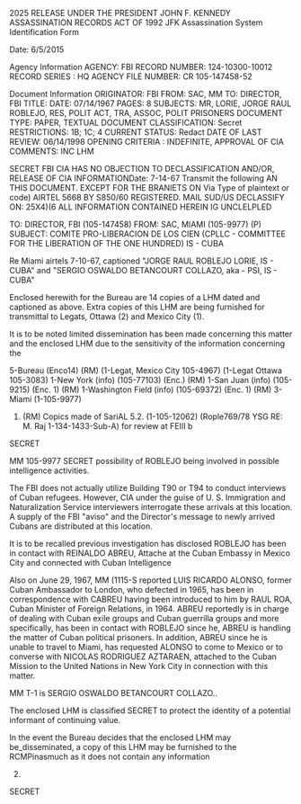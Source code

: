 2025 RELEASE UNDER THE PRESIDENT JOHN F. KENNEDY ASSASSINATION RECORDS ACT OF 1992
JFK Assassination System
Identification Form

Date: 6/5/2015

Agency Information
AGENCY: FBI
RECORD NUMBER: 124-10300-10012
RECORD SERIES : HQ
AGENCY FILE NUMBER: CR 105-147458-52

Document Information
ORIGINATOR: FBI
FROM: SAC, MM
TO: DIRECTOR, FBI
TITLE:
DATE: 07/14/1967
PAGES: 8
SUBJECTS: MR, LORIE, JORGE RAUL ROBLEJO, RES, POLIT ACT, TRA,
ASSOC, POLIT PRISONERS
DOCUMENT TYPE: PAPER, TEXTUAL DOCUMENT
CLASSIFICATION: Secret
RESTRICTIONS: 1B; 1C; 4
CURRENT STATUS: Redact
DATE OF LAST REVIEW: 06/14/1998
OPENING CRITERIA : INDEFINITE, APPROVAL OF CIA
COMMENTS: INC LHM

SECRET
FBI
CIA HAS NO OBJECTION TO
DECLASSIFICATION AND/OR,
RELEASE OF CIA INFORMATIONDate: 7-14-67
Transmit the following AN THIS DOCUMENT. EXCEPT FOR THE BRANIETS ON
Via
Type of plaintext or code)
AIRTEL 5668 BY S850/60 REGISTERED. MAIL SUD/US
DECLASSIFY ON: 25X4)(6
ALL INFORMATION CONTAINED
HEREIN IG UNCLELPLED

TO: DIRECTOR, FBI (105-147458)
FROM: SAC, MIAMI (105-9977) (P)
SUBJECT: COMITE PRO-LIBERACION DE LOS CIEN
(CPLLC - COMMITTEE FOR THE LIBERATION
OF THE ONE HUNDRED)
IS - CUBA

Re Miami airtels 7-10-67, captioned "JORGE
RAUL ROBLEJO LORIE, IS - CUBA" and "SERGIO OSWALDO
BETANCOURT COLLAZO, aka - PSI, IS - CUBA"

Enclosed herewith for the Bureau are 14 copies
of a LHM dated and captioned as above. Extra copies
of this LHM are being furnished for transmittal to
Legats, Ottawa (2) and Mexico City (1).

It is to be noted limited dissemination has
been made concerning this matter and the enclosed LHM
due to the sensitivity of the information concerning the

5-Bureau (Enco14) (RM)
(1-Legat, Mexico City 105-4967)
(1-Legat Ottawa 105-3083)
1-New York (info) (105-77103) (Enc.) (RM)
1-San Juan (info) (105-9215) (Enc. 1) (RM)
1-Washington Field (info) (105-69372) (Enc. 1) (RM)
3-Miami
(1-105-9977)
1) (RM)
Copics made of SariAL 5.2.
(1-105-12062) (Rople769/78 YSG RE: M. Raj
1-134-1433-Sub-A) for review at FEIII b

SECRET

MM 105-9977
SECRET
possibility of ROBLEJO being involved in possible intelligence
activities.

The FBI does not actually utilize Building T90
or T94 to conduct interviews of Cuban refugees. However,
CIA under the guise of U. S. Immigration and Naturalization
Service interviewers interrogate these arrivals at this 
location. A supply of the FBI "aviso" and the Director's
message to newly arrived Cubans are distributed at this
location.

It is to be recalled previous investigation has
disclosed ROBLEJO has been in contact with REINALDO ABREU,
Attache at the Cuban Embassy in Mexico City and connected
with Cuban Intelligence

Also on June 29, 1967, MM (1115-S reported LUIS
RICARDO ALONSO, former Cuban Ambassador to London, who
defected in 1965, has been in correspondence with CABREU
having been introduced to him by RAUL ROA, Cuban Minister
of Foreign Relations, in 1964. ABREU reportedly is in charge
of dealing with Cuban exile groups and Cuban guerrilla groups
and more specifically, has been in contact with ROBLEJO
since he, ABREU is handling the matter of Cuban political
prisoners. In addition, ABREU since he is unable to travel 
to Miami, has requested ALONSO to come to Mexico or to
converse with NICOLAS RODRIGUEZ AZTARAEN, attached to the
Cuban Mission to the United Nations in New York City in 
connection with this matter.

MM T-1 is SERGIO OSWALDO BETANCOURT COLLAZO..

The enclosed LHM is classified SECRET to protect
the identity of a potential informant of continuing value.

In the event the Bureau decides that the enclosed
LHM may be_disseminated, a copy of this LHM may be furnished
to the RCMPinasmuch as it does not contain any information

2.
SECRET
